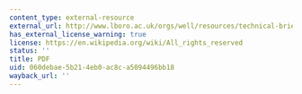 ```yaml
---
content_type: external-resource
external_url: http://www.lboro.ac.uk/orgs/well/resources/technical-briefs/63-using-human-waste.pdf
has_external_license_warning: true
license: https://en.wikipedia.org/wiki/All_rights_reserved
status: ''
title: PDF
uid: 060debae-5b21-4eb0-ac8c-a5094496bb18
wayback_url: ''
---
```


